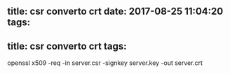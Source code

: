 title: csr converto crt
date: 2017-08-25 11:04:20
tags:
---
title: csr converto crt
tags:
---

openssl x509 -req -in server.csr -signkey server.key -out server.crt
